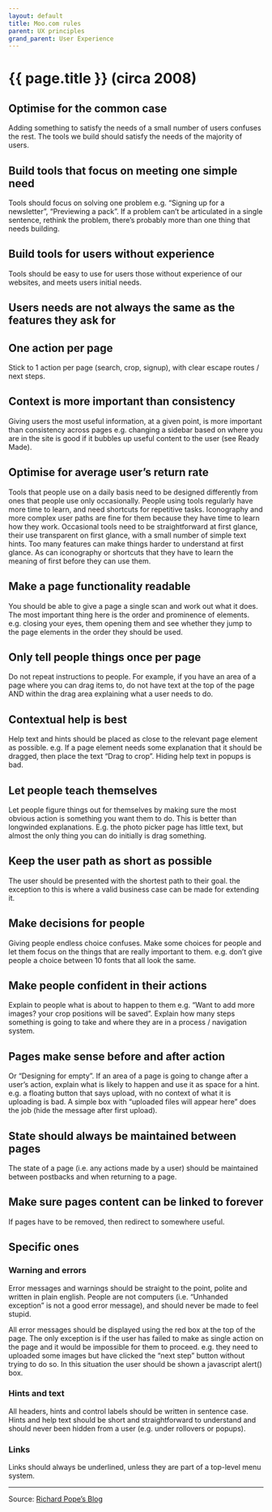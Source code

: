 ```yaml
---
layout: default
title: Moo.com rules 
parent: UX principles
grand_parent: User Experience
---
```


# {{ page.title }} (circa 2008)

## Optimise for the common case
Adding something to satisfy the needs of a small number of users confuses the rest. The tools we build should satisfy the needs of the majority of users.

## Build tools that focus on meeting one simple need
Tools should focus on solving one problem e.g. “Signing up for a newsletter”, “Previewing a pack”. If a problem can’t be articulated in a single sentence, rethink the problem, there’s probably more than one thing that needs building.

## Build tools for users without experience
Tools should be easy to use for users those without experience of our websites, and meets users initial needs.

## Users needs are not always the same as the features they ask for

## One action per page
Stick to 1 action per page (search, crop, signup), with clear escape routes / next steps.

## Context is more important than consistency
Giving users the most useful information, at a given point, is more important than consistency across pages e.g. changing a sidebar based on where you are in the site is good if it bubbles up useful content to the user (see Ready Made).

## Optimise for average user’s return rate
Tools that people use on a daily basis need to be designed differently from ones that people use only occasionally.
People using tools regularly have more time to learn, and need shortcuts for repetitive tasks. Iconography and more complex user paths are fine for them because they have time to learn how they work.
Occasional tools need to be straightforward at first glance, their use transparent on first glance, with a small number of simple text hints.
Too many features can make things harder to understand at first glance. As can iconography or shortcuts that they have to learn the meaning of first before they can use them.

## Make a page functionality readable
You should be able to give a page a single scan and work out what it does. The most important thing here is the order and prominence of elements. e.g. closing your eyes, them opening them and see whether they jump to the page elements in the order they should be used.

## Only tell people things once per page
Do not repeat instructions to people. For example, if you have an area
of a page where you can drag items to, do not have text at the top of the page AND within the drag area explaining what a user needs to do.

## Contextual help is best
Help text and hints should be placed as close to the relevant page element as possible. e.g. If a page element needs some explanation
that it should be dragged, then place the text “Drag to crop”. Hiding help text in popups is bad.

## Let people teach themselves
Let people figure things out for themselves by making sure the most
obvious action is something you want them to do. This is better than longwinded explanations. E.g. the photo picker page has little text, but almost the only thing you can do initially is drag something.

## Keep the user path as short as possible
The user should be presented with the shortest path to their goal. the exception to this is where a valid business case can be made for extending it.

## Make decisions for people
Giving people endless choice confuses. Make some choices for people and let them focus on the things that are really important to them. e.g. don’t give people a choice between 10 fonts that all look the same.

## Make people confident in their actions
Explain to people what is about to happen to them e.g. “Want to add more images? your crop positions will be saved”. Explain how many steps something is going to take and where they are in a process / navigation system.

## Pages make sense before and after action
Or “Designing for empty”. If an area of a page is going to change after a user’s action, explain what is likely to happen and use it as space for a hint. e.g. a floating button that says upload, with no context of what it is uploading is bad. A simple box with “uploaded files will appear here” does the job (hide the message after first upload).

## State should always be maintained between pages
The state of a page (i.e. any actions made by a user) should be
maintained between postbacks and when returning to a page.

## Make sure pages content can be linked to forever
If pages have to be removed, then redirect to somewhere useful.

## Specific ones

### Warning and errors
Error messages and warnings should be straight to the point, polite and written in plain english. People are not computers (i.e. “Unhanded exception” is not a good error message), and should never be made to feel stupid.

All error messages should be displayed using the red box at the top of the page. The only exception is if the user has failed to make as single action on the page and it would be impossible for them to proceed. e.g. they need to uploaded some images but have clicked the “next step” button without trying to do so. In this situation the user should be shown a javascript alert() box.

### Hints and text
All headers, hints and control labels should be written in sentence case. Hints and help text should be short and straightforward to understand and should never been hidden from a user (e.g. under rollovers or popups).

### Links
Links should always be underlined, unless they are part of a top-level menu system.

---

Source: [Richard Pope’s Blog](https://richardpope.org/blog/2014/08/02/moo-ux-rules-circa-2008/)